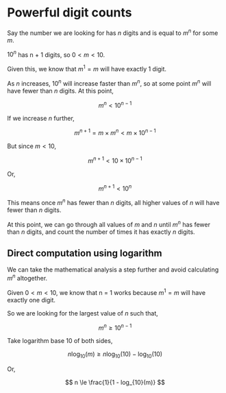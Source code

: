 # Powerful digit counts
Say the number we are looking for has $n$ digits and is equal to $m^n$ for some $m$.

$10^n$ has n + 1 digits, so $0 \lt m \lt 10$.

Given this, we know that $m^1 = m$ will have exactly 1 digit.

As $n$ increases, $10^n$ will increase faster than $m^n$, so at some point $m^n$ will have fewer than $n$ digits. At this point,

$$
m^n < 10^{n - 1}
$$

If we increase $n$ further,

$$
m^{n + 1} = m \times m^n < m \times 10^{n - 1}
$$

But since $m < 10$,

$$
m^{n + 1} < 10 \times 10^{n - 1}
$$

Or,

$$
m^{n + 1} < 10^n
$$

This means once $m^n$ has fewer than $n$ digits, all higher values of $n$ will have fewer than $n$ digits.

At this point, we can go through all values of $m$ and $n$ until $m^n$ has fewer than $n$ digits, and count the number of times it has exactly $n$ digits.

## Direct computation using logarithm
We can take the mathematical analysis a step further and avoid calculating $m^n$ altogether.

Given $0 \lt m \lt 10$, we know that n = 1 works because $m^1 = m$ will have exactly one digit.

So we are looking for the largest value of $n$ such that,

$$
m^n \ge 10^{n - 1}
$$

Take logarithm base 10 of both sides,

$$
n \log_{10}(m) \ge n\log_{10}(10) - \log_{10}(10)
$$

Or,

$$
n \le \frac{1}{1 - log_{10}(m)}
$$
